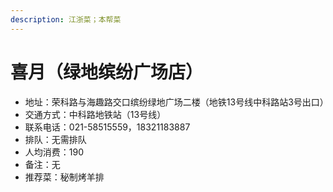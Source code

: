 ```yaml
---
description: 江浙菜；本帮菜
---
```


# 喜月（绿地缤纷广场店）

* 地址：荣科路与海趣路交口缤纷绿地广场二楼（地铁13号线中科路站3号出口）
* 交通方式：中科路地铁站（13号线）
* 联系电话：021-58515559，18321183887
* 排队：无需排队
* 人均消费：190
* 备注：无
* 推荐菜：秘制烤羊排
